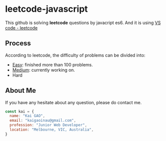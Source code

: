# leetcode-javascript
This github is solving **leetcode** questions by javacript es6.
And it is using [VS code - leetcode](https://github.com/jdneo/vscode-leetcode)


## Process

According to leetcode, the difficulty of problems can be divided into:
* [Easy](./Easy/README.md): finished  more than 100 problems.
* [Medium](./Medium/README.md): currently working on.
* Hard



## About Me

If you have any hesitate about any question, please do contact me.

```javascript
const kai = {
  name: "Kai GAO",
  email: "kaigaoinau@gmail.com",
  profession: "Junior Web Developer",
  location: "Melbourne, VIC, Australia",
}
```
 
